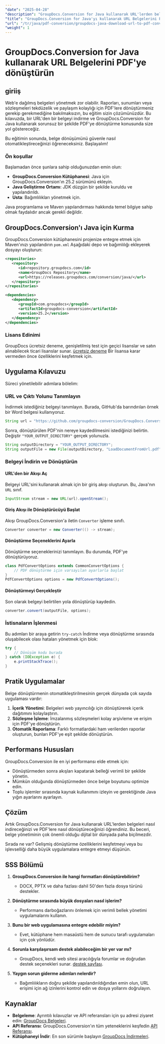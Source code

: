 ```yaml
---
"date": "2025-04-28"
"description": "GroupDocs.Conversion for Java kullanarak URL'lerden belgeleri sorunsuz bir şekilde PDF'lere nasıl indireceğinizi ve dönüştüreceğinizi öğrenin. Bu adım adım kılavuzla belge yönetiminizi kolaylaştırın."
"title": "GroupDocs.Conversion for Java'yı kullanarak URL Belgelerini PDF'ye Dönüştürün - Kapsamlı Bir Kılavuz"
"url": "/tr/java/pdf-conversion/groupdocs-java-download-url-to-pdf-conversion/"
"weight": 1
---
```


# GroupDocs.Conversion for Java kullanarak URL Belgelerini PDF'ye dönüştürün

## giriiş

Web'e dağılmış belgeleri yönetmek zor olabilir. Raporları, sunumları veya sözleşmeleri tekdüzelik ve paylaşım kolaylığı için PDF'lere dönüştürmeniz gerekip gerekmediğine bakılmaksızın, bu eğitim sizin çözümünüzdür. Bu kılavuzda, bir URL'den bir belgeyi indirme ve GroupDocs.Conversion for Java kullanarak sorunsuz bir şekilde PDF'ye dönüştürme konusunda size yol göstereceğiz.

Bu eğitimin sonunda, belge dönüşümünü güvenle nasıl otomatikleştireceğinizi öğreneceksiniz. Başlayalım!

### Ön koşullar

Başlamadan önce şunlara sahip olduğunuzdan emin olun:
- **GroupDocs.Conversion Kütüphanesi**: Java için GroupDocs.Conversion'ın 25.2 sürümünü ekleyin.
- **Java Geliştirme Ortamı**: JDK düzgün bir şekilde kuruldu ve yapılandırıldı.
- **Usta**: Bağımlılıkları yönetmek için.

Java programlama ve Maven yapılandırması hakkında temel bilgiye sahip olmak faydalıdır ancak gerekli değildir.

## GroupDocs.Conversion'ı Java için Kurma

GroupDocs.Conversion kütüphanesini projenize entegre etmek için Maven'ınızı yapılandırın `pom.xml` Aşağıdaki depo ve bağımlılığı ekleyerek dosyayı oluşturun:

```xml
<repositories>
   <repository>
      <id>repository.groupdocs.com</id>
      <name>GroupDocs Repository</name>
      <url>https://releases.groupdocs.com/conversion/java/</url>
   </repository>
</repositories>

<dependencies>
   <dependency>
      <groupId>com.groupdocs</groupId>
      <artifactId>groupdocs-conversion</artifactId>
      <version>25.2</version>
   </dependency>
</dependencies>
```

### Lisans Edinimi

GroupDocs ücretsiz deneme, genişletilmiş test için geçici lisanslar ve satın alınabilecek ticari lisanslar sunar. [ücretsiz deneme](https://releases.groupdocs.com/conversion/java/) Bir lisansa karar vermeden önce özelliklerini keşfetmek için.

## Uygulama Kılavuzu

Süreci yönetilebilir adımlara bölelim:

### URL ve Çıktı Yolunu Tanımlayın

İndirmek istediğiniz belgeyi tanımlayın. Burada, GitHub'da barındırılan örnek bir Word belgesi kullanıyoruz.

```java
String url = "https://github.com/groupdocs-conversion/GroupDocs.Conversion-for-.NET/blob/master/Örnekler/GroupDocs.Conversion.Örnekler.CSharp/Kaynaklar/ÖrnekDosyalar/örnek.docx?raw=true";
```

Sonra, dönüştürülen PDF'nin nereye kaydedilmesini istediğinizi belirtin. Değiştir `"YOUR_OUTPUT_DIRECTORY"` gerçek yolunuzla.

```java
String outputDirectory = "YOUR_OUTPUT_DIRECTORY"; 
String outputFile = new File(outputDirectory, "LoadDocumentFromUrl.pdf").getPath();
```

### Belgeyi İndirin ve Dönüştürün

#### URL'den bir Akışı Aç

Belgeyi URL'sini kullanarak almak için bir giriş akışı oluşturun. Bu, Java'nın `URL` sınıf.

```java
InputStream stream = new URL(url).openStream(); 
```

#### Giriş Akışı ile Dönüştürücüyü Başlat

Akışı GroupDocs.Conversion'a iletin `Converter` işleme sınıfı.

```java
Converter converter = new Converter(() -> stream);
```

#### Dönüştürme Seçeneklerini Ayarla

Dönüştürme seçeneklerinizi tanımlayın. Bu durumda, PDF'ye dönüştürüyoruz.

```java
class PdfConvertOptions extends CommonConvertOptions {
    // PDF dönüştürme için varsayılan ayarlarla başlat
}
PdfConvertOptions options = new PdfConvertOptions();
```

#### Dönüştürmeyi Gerçekleştir

Son olarak belgeyi belirtilen yola dönüştürüp kaydedin.

```java
converter.convert(outputFile, options);
```

### İstisnaların İşlenmesi

Bu adımları bir araya getirin `try-catch` İndirme veya dönüştürme sırasında oluşabilecek olası hataları yönetmek için blok:

```java
try {
    // Dönüşüm kodu burada
} catch (IOException e) {
    e.printStackTrace();
}
```

## Pratik Uygulamalar

Belge dönüştürmenin otomatikleştirilmesinin gerçek dünyada çok sayıda uygulaması vardır:
1. **İçerik Yönetimi**: Belgeleri web yayıncılığı için dönüştürerek içerik dağıtımını kolaylaştırın.
2. **Sözleşme İşleme**: İmzalanmış sözleşmeleri kolay arşivleme ve erişim için PDF'ye dönüştürün.
3. **Otomatik Raporlama**: Farklı formatlardaki ham verilerden raporlar oluşturun, bunları PDF'ye eşit şekilde dönüştürün.

## Performans Hususları

GroupDocs.Conversion ile en iyi performansı elde etmek için:
- Dönüştürmeden sonra akışları kapatarak belleği verimli bir şekilde yönetin.
- Mümkün olduğunda dönüştürmeden önce belge boyutunu optimize edin.
- Toplu işlemler sırasında kaynak kullanımını izleyin ve gerektiğinde Java yığın ayarlarını ayarlayın.

## Çözüm

Artık GroupDocs.Conversion for Java kullanarak URL'lerden belgeleri nasıl indireceğinizi ve PDF'lere nasıl dönüştüreceğinizi öğrendiniz. Bu beceri, belge yönetiminin çok önemli olduğu dijital bir dünyada paha biçilmezdir.

Sırada ne var? Gelişmiş dönüştürme özelliklerini keşfetmeyi veya bu işlevselliği daha büyük uygulamalara entegre etmeyi düşünün.

## SSS Bölümü

1. **GroupDocs.Conversion ile hangi formatları dönüştürebilirim?**
   - DOCX, PPTX ve daha fazlası dahil 50'den fazla dosya türünü destekler.
   
2. **Dönüştürme sırasında büyük dosyaları nasıl işlerim?**
   - Performans darboğazlarını önlemek için verimli bellek yönetimi uygulamalarını kullanın.

3. **Bunu bir web uygulamasına entegre edebilir miyim?**
   - Evet, kütüphane hem masaüstü hem de sunucu tarafı uygulamaları için çok yönlüdür.

4. **Sorunla karşılaşırsam destek alabileceğim bir yer var mı?**
   - GroupDocs, kendi web sitesi aracılığıyla forumlar ve doğrudan destek seçenekleri sunar. [destek sayfası](https://forum.groupdocs.com/c/conversion/10).

5. **Yaygın sorun giderme adımları nelerdir?**
   - Bağımlılıkların doğru şekilde yapılandırıldığından emin olun, URL erişimi için ağ izinlerini kontrol edin ve dosya yollarını doğrulayın.

## Kaynaklar

- **Belgeleme**: Ayrıntılı kılavuzlar ve API referansları için şu adresi ziyaret edin: [GroupDocs Belgeleri](https://docs.groupdocs.com/conversion/java/).
- **API Referansı**: GroupDocs.Conversion'ın tüm yeteneklerini keşfedin [API Referansı](https://reference.groupdocs.com/conversion/java/).
- **Kütüphaneyi İndir**: En son sürümle başlayın [GroupDocs İndirmeleri](https://releases.groupdocs.com/conversion/java/).
